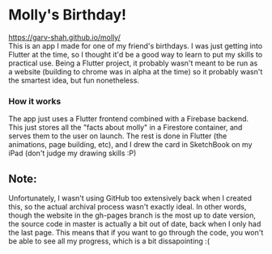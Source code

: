 # Molly's Birthday!
https://garv-shah.github.io/molly/ <br>
This is an app I made for one of my friend's birthdays. I was just getting into Flutter at the time, so I thought it'd be a good way to learn to put my skills to practical use. Being a Flutter project, it probably wasn't meant to be run as a website (building to chrome was in alpha at the time) so it probably wasn't the smartest idea, but fun nonetheless. 

### How it works
The app just uses a Flutter frontend combined with a Firebase backend. This just stores all the "facts about molly" in a Firestore container, and serves them to the user on launch. The rest is done in Flutter (the animations, page building, etc), and I drew the card in SketchBook on my iPad (don't judge my drawing skills :P)

## Note:
Unfortunately, I wasn't using GitHub too extensively back when I created this, so the actual archival process wasn't exactly ideal. In other words, though the website in the gh-pages branch is the most up to date version, the source code in master is actually a bit out of date, back when I only had the last page. This means that if you want to go through the code, you won't be able to see all my progress, which is a bit dissapointing :( <br>
